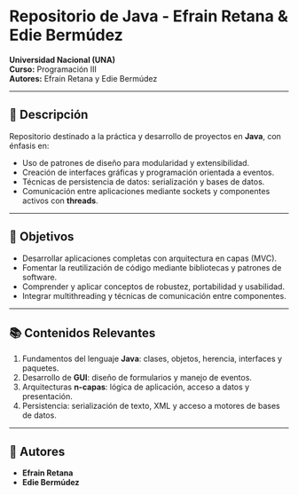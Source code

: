 # Repositorio de Java - Efrain Retana & Edie Bermúdez

**Universidad Nacional (UNA)**  
**Curso:** Programación III  
**Autores:** Efrain Retana y Edie Bermúdez  

---

## 📌 Descripción
Repositorio destinado a la práctica y desarrollo de proyectos en **Java**, con énfasis en:
- Uso de patrones de diseño para modularidad y extensibilidad.
- Creación de interfaces gráficas y programación orientada a eventos.
- Técnicas de persistencia de datos: serialización y bases de datos.
- Comunicación entre aplicaciones mediante sockets y componentes activos con **threads**.

---

## 🎯 Objetivos
- Desarrollar aplicaciones completas con arquitectura en capas (MVC).  
- Fomentar la reutilización de código mediante bibliotecas y patrones de software.  
- Comprender y aplicar conceptos de robustez, portabilidad y usabilidad.  
- Integrar multithreading y técnicas de comunicación entre componentes.

---

## 📚 Contenidos Relevantes
1. Fundamentos del lenguaje **Java**: clases, objetos, herencia, interfaces y paquetes.  
2. Desarrollo de **GUI**: diseño de formularios y manejo de eventos.  
3. Arquitecturas **n-capas**: lógica de aplicación, acceso a datos y presentación.  
4. Persistencia: serialización de texto, XML y acceso a motores de bases de datos.

---

## 🤝 Autores
- **Efrain Retana**
- **Edie Bermúdez**
